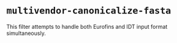 # `multivendor-canonicalize-fasta`

This filter attempts to handle both Eurofins and IDT input format simultaneously.
